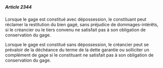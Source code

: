 ##### Article 2344

Lorsque le gage est constitué avec dépossession, le constituant peut réclamer la restitution du bien gagé, sans préjudice de dommages-intérêts, si le créancier ou le tiers convenu ne satisfait pas à son obligation de conservation du gage.

Lorsque le gage est constitué sans dépossession, le créancier peut se prévaloir de la déchéance du terme de la dette garantie ou solliciter un complément de gage si le constituant ne satisfait pas à son obligation de conservation du gage.

